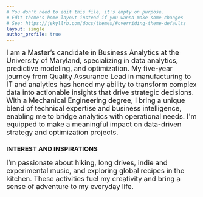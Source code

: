```yaml
---
# You don't need to edit this file, it's empty on purpose.
# Edit theme's home layout instead if you wanna make some changes
# See: https://jekyllrb.com/docs/themes/#overriding-theme-defaults
layout: single
author_profile: true
--- 
```

<span style="font-size:18px">
I am a Master’s candidate in Business Analytics at the University of Maryland, specializing in data analytics, predictive modeling, and optimization. My five-year journey from Quality Assurance Lead in manufacturing to IT and analytics has honed my ability to transform complex data into actionable insights that drive strategic decisions.
</span>  

<span style="font-size:18px">
With a Mechanical Engineering degree, I bring a unique blend of technical expertise and business intelligence, enabling me to bridge analytics with operational needs. I'm equipped to make a meaningful impact on data-driven strategy and optimization projects.
</span>

### INTEREST AND INSPIRATIONS
<span style="font-size:18px">
I’m passionate about hiking, long drives, indie and experimental music, and exploring global recipes in the kitchen. These activities fuel my creativity and bring a sense of adventure to my everyday life.
</span>

